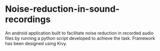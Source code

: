 # Noise-reduction-in-sound-recordings
An android application built to facilitate noise reduction in recorded audio files by running a python script developed to achieve the task.
Framework has been designed using Kivy.

